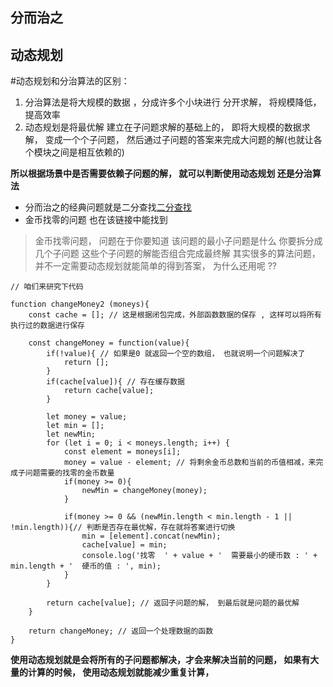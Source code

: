 ## 分而治之

## 动态规划
#动态规划和分治算法的区别：
1. 分治算法是将大规模的数据 ，分成许多个小块进行 分开求解， 将规模降低， 提高效率
2. 动态规划是将最优解 建立在子问题求解的基础上的， 即将大规模的数据求解， 变成一个个子问题， 然后通过子问题的答案来完成大问题的解(也就让各个模块之间是相互依赖的)

**所以根据场景中是否需要依赖子问题的解， 就可以判断使用动态规划  还是分治算法**
* 分而治之的经典问题就是二分查找[二分查找](./search.js)
* 金币找零的问题 也在该链接中能找到

> 金币找零问题， 问题在于你要知道 该问题的最小子问题是什么
> 你要拆分成几个子问题
> 这些个子问题的解能否组合完成最终解
> 其实很多的算法问题， 并不一定需要动态规划就能简单的得到答案， 为什么还用呢 ?? 

```
// 咱们来研究下代码 

function changeMoney2 (moneys){
    const cache = []; // 这是根据闭包完成，外部函数数据的保存 , 这样可以将所有执行过的数据进行保存

    const changeMoney = function(value){
        if(!value){ // 如果是0 就返回一个空的数组， 也就说明一个问题解决了
            return [];
        }
        if(cache[value]){ // 存在缓存数据
            return cache[value];
        }

        let money = value;
        let min = [];
        let newMin;
        for (let i = 0; i < moneys.length; i++) {
            const element = moneys[i];
            money = value - element; // 将剩余金币总数和当前的币值相减，来完成子问题需要的找零的金币数量
            if(money >= 0){
                newMin = changeMoney(money);
            }

            if(money >= 0 && (newMin.length < min.length - 1 || !min.length)){// 判断是否存在最优解，存在就将答案进行切换
                min = [element].concat(newMin);
                cache[value] = min;
                console.log('找零  ' + value + '  需要最小的硬币数 : ' + min.length + '  硬币的值 : ', min);
            }
        }

        return cache[value]; // 返回子问题的解， 到最后就是问题的最优解
    }

    return changeMoney; // 返回一个处理数据的函数
}
```
**使用动态规划就是会将所有的子问题都解决，才会来解决当前的问题， 如果有大量的计算的时候， 使用动态规划就能减少重复计算，**